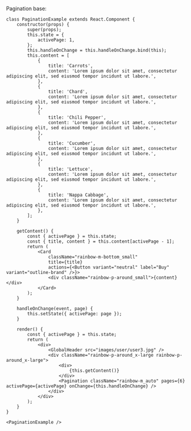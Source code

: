 Pagination base:

    class PaginationExample extends React.Component {
        constructor(props) {
            super(props);
            this.state = {
                activePage: 1,
            };
            this.handleOnChange = this.handleOnChange.bind(this);
            this.content = [
                {
                    title: 'Carrots',
                    content: 'Lorem ipsum dolor sit amet, consectetur adipiscing elit, sed eiusmod tempor incidunt ut labore.',
                },
                {
                    title: 'Chard',
                    content: 'Lorem ipsum dolor sit amet, consectetur adipiscing elit, sed eiusmod tempor incidunt ut labore.',
                },
                {
                    title: 'Chili Pepper',
                    content: 'Lorem ipsum dolor sit amet, consectetur adipiscing elit, sed eiusmod tempor incidunt ut labore.',
                },
                {
                    title: 'Cucumber',
                    content: 'Lorem ipsum dolor sit amet, consectetur adipiscing elit, sed eiusmod tempor incidunt ut labore.',
                },
                {
                    title: 'Lettuce',
                    content: 'Lorem ipsum dolor sit amet, consectetur adipiscing elit, sed eiusmod tempor incidunt ut labore.',
                },
                {
                    title: 'Nappa Cabbage',
                    content: 'Lorem ipsum dolor sit amet, consectetur adipiscing elit, sed eiusmod tempor incidunt ut labore.',
                },
            ];
        }

        getContent() {
            const { activePage } = this.state;
            const { title, content } = this.content[activePage - 1];
            return (
                <Card
                    className="rainbow-m-bottom_small"
                    title={title}
                    actions={<Button variant="neutral" label="Buy" variant="outline-brand" />}>
                    <div className="rainbow-p-around_small">{content}</div>
                </Card>
            );
        }

        handleOnChange(event, page) {
            this.setState({ activePage: page });
        }

        render() {
            const { activePage } = this.state;
            return (
                <div>
                    <GlobalHeader src="images/user/user3.jpg" />
                    <div className="rainbow-p-around_x-large rainbow-p-around_x-large">
                        <div>
                            {this.getContent()}
                        </div>
                        <Pagination className="rainbow-m_auto" pages={6} activePage={activePage} onChange={this.handleOnChange} />
                    </div>
                </div>
            );
        }
    }

    <PaginationExample />
